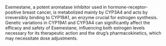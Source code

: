 Exemestane, a potent aromatase inhibitor used in hormone-receptor-positive breast cancer, is metabolized mainly by CYP3A4 and acts by irreversibly binding to CYP19A1, an enzyme crucial for estrogen synthesis. Genetic variations in CYP19A1 and CYP3A4 can significantly affect the efficacy and safety of Exemestane, influencing both estrogen levels necessary for its therapeutic action and the drug’s pharmacokinetics, which may necessitate dose adjustments.